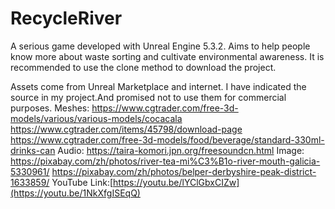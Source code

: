# RecycleRiver

A serious game developed with Unreal Engine 5.3.2. Aims to help people know more about waste sorting and cultivate environmental awareness.
It is recommended to use the clone method to download the project.


Assets come from Unreal Marketplace and internet.
I have indicated the source in my project.And promised not to use them for commercial purposes.
Meshes:
https://www.cgtrader.com/free-3d-models/various/various-models/cocacala
https://www.cgtrader.com/items/45798/download-page
https://www.cgtrader.com/free-3d-models/food/beverage/standard-330ml-drinks-can
Audio:
https://taira-komori.jpn.org/freesoundcn.html
Image:
https://pixabay.com/zh/photos/river-tea-mi%C3%B1o-river-mouth-galicia-5330961/
https://pixabay.com/zh/photos/belper-derbyshire-peak-district-1633859/
YouTube Link:[https://youtu.be/lYClGbxCIZw](https://youtu.be/1NkXfgISEqQ)
